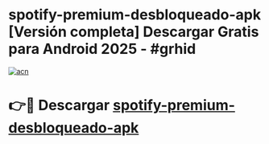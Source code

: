 # spotify-premium-desbloqueado-apk  [Versión completa] Descargar Gratis para Android 2025 - #grhid

[![acn](https://github.com/user-attachments/assets/0f9c940e-d8b0-45ae-aac7-cd30a18b3e1c)](https://apps.freeplayer.one?title=spotify-premium-desbloqueado-apk&ref=9F)

# 👉🔴 Descargar [spotify-premium-desbloqueado-apk](https://apps.freeplayer.one?title=spotify-premium-desbloqueado-apk&ref=9F)